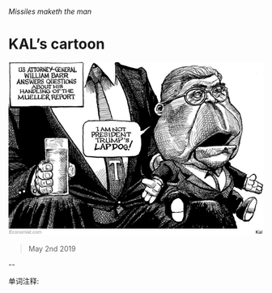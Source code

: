 ###### Missiles maketh the man

# KAL’s cartoon 

![image](images/20190504_wwd000.jpg) 

> May 2nd 2019 

-- 

 单词注释:

